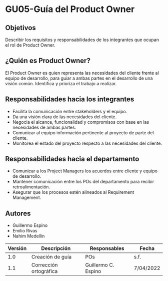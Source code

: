 # GU05-Guía del Product Owner

## Objetivos

Describir los requisitos y responsabilidades de los integrantes que ocupan el rol de Product Owner.

## ¿Quién es Product Owner?

El Product Owner es quien representa las necesidades del cliente frente al equipo de desarrollo, para guiar a ambas partes en el desarrollo de una visión común. Identifica y prioriza el trabajo a realizar.


## Responsabilidades hacia los integrantes

- Facilita la comunicación entre stakeholders y el equipo.
- Da una visión clara de las necesidades del cliente.
- Negocia el alcance, funcionalidad y compromisos con base en las necesidades de ambas partes.
- Comunicar al equipo información pertinente al proyecto de parte del cliente.
- Monitorea el estado del proyecto respecto a las necesidades del cliente.

## Responsabilidades hacia el departamento

- Comunicar a los Project Managers los acuerdos entre cliente y equipo de desarrollo.
- Mantener comunicación entre los POs del departamento para recibir retroalimentación.
- Asegurar que los procesos estén alineados al Requirement Management.

## Autores
- Guillermo Espino
- Emilio Rivas
- Nahim Medellín

| Versión | Descripción            | Responsables        | Fecha      |
| ------- | ----------------       | --------------      | ---------- |
| 1.0     | Creación de guía       | POs                 | s.f.       |
| 1.1     | Corrección ortográfica | Guillermo C. Espino | 7/04/2022  |

